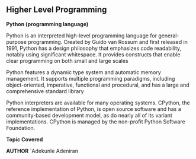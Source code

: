 ## Higher Level Programming

**Python (programming language)**

Python is an interpreted high-level programming language for general-purpose programming. Created by Guido van Rossum and first released in 1991, Python has a design philosophy that emphasizes code readability, notably using significant whitespace. It provides constructs that enable clear programming on both small and large scales

Python features a dynamic type system and automatic memory management. It supports multiple programming paradigms, including object-oriented, imperative, functional and procedural, and has a large and comprehensive standard library

Python interpreters are available for many operating systems. CPython, the reference implementation of Python, is open source software and has a community-based development model, as do nearly all of its variant implementations. CPython is managed by the non-profit Python Software Foundation.

**Topic Covered**

**AUTHOR**
`Adekunle Adeniran
